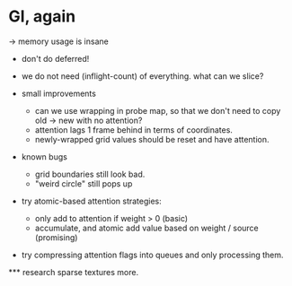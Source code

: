 # GI, again

-> memory usage is insane
  - don't do deferred!
  - we do not need (inflight-count) of everything. what can we slice?

- small improvements
  - can we use wrapping in probe map, so that we don't need to copy old -> new with no attention?
  - attention lags 1 frame behind in terms of coordinates.
  - newly-wrapped grid values should be reset and have attention.

- known bugs
  - grid boundaries still look bad.
  - "weird circle" still pops up

* try atomic-based attention strategies:
  - only add to attention if weight > 0 (basic)
  - accumulate, and atomic add value based on weight / source (promising)

* try compressing attention flags into queues and only processing them.

*** research sparse textures more.
